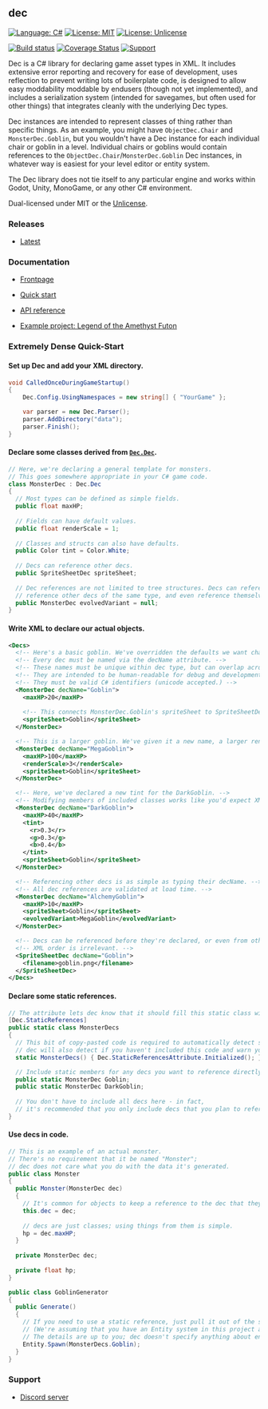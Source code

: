 dec
---

[![Language: C#](https://img.shields.io/badge/language-C%23-blue)](https://docs.microsoft.com/en-us/dotnet/csharp/) [![License: MIT](https://img.shields.io/badge/license-MIT-blue.svg)](https://opensource.org/licenses/MIT) [![License: Unlicense](https://img.shields.io/badge/license-Unlicense-blue.svg)](http://unlicense.org/)

[![Build status](https://img.shields.io/github/workflow/status/zorbathut/dec/Test/master)](https://github.com/zorbathut/dec/actions?query=workflow%3ATest+branch%3Amaster) [![Coverage Status](https://coveralls.io/repos/github/zorbathut/dec/badge.svg)](https://coveralls.io/github/zorbathut/dec) [![Support](https://img.shields.io/discord/703688553707601962?label=support&logo=discord)](https://discord.gg/vQv9DMA)

Dec is a C# library for declaring game asset types in XML. It includes extensive error reporting and recovery for ease of development, uses reflection to prevent writing lots of boilerplate code, is designed to allow easy moddability moddable by endusers (though not yet implemented), and includes a serialization system (intended for savegames, but often used for other things) that integrates cleanly with the underlying Dec types.

Dec instances are intended to represent classes of thing rather than specific things. As an example, you might have `ObjectDec.Chair` and `MonsterDec.Goblin`, but you wouldn't have a Dec instance for each individual chair or goblin in a level. Individual chairs or goblins would contain references to the `ObjectDec.Chair`/`MonsterDec.Goblin` Dec instances, in whatever way is easiest for your level editor or entity system.

The Dec library does not tie itself to any particular engine and works within Godot, Unity, MonoGame, or any other C# environment.

Dual-licensed under MIT or the [Unlicense](http://unlicense.org).


### Releases

* [Latest](https://github.com/zorbathut/dec/releases/latest)

### Documentation

* [Frontpage](https://zorbathut.github.io/dec/release/)

* [Quick start](https://zorbathut.github.io/dec/release/quickstart/introduction.html)

* [API reference](https://zorbathut.github.io/dec/release/api/index.html)

* [Example project: Legend of the Amethyst Futon](example/loaf)


### Extremely Dense Quick-Start

#### Set up Dec and add your XML directory.

```cs
void CalledOnceDuringGameStartup()
{
    Dec.Config.UsingNamespaces = new string[] { "YourGame" };

    var parser = new Dec.Parser();
    parser.AddDirectory("data");
    parser.Finish();
}
```

#### Declare some classes derived from [`Dec.Dec`](xref:Dec.Dec).

```cs
// Here, we're declaring a general template for monsters.
// This goes somewhere appropriate in your C# game code.
class MonsterDec : Dec.Dec
{
  // Most types can be defined as simple fields.
  public float maxHP;
  
  // Fields can have default values.
  public float renderScale = 1;
  
  // Classes and structs can also have defaults.
  public Color tint = Color.White;
  
  // Decs can reference other decs.
  public SpriteSheetDec spriteSheet;
  
  // Dec references are not limited to tree structures. Decs can reference other decs in circles,
  // reference other decs of the same type, and even reference themselves.
  public MonsterDec evolvedVariant = null;
}
```

#### Write XML to declare our actual objects.

```xml
<Decs>
  <!-- Here's a basic goblin. We've overridden the defaults we want changed and ignored the rest. -->
  <!-- Every dec must be named via the decName attribute. -->
  <!-- These names must be unique within dec type, but can overlap across different types. -->
  <!-- They are intended to be human-readable for debug and development purposes, but not user-visible. -->
  <!-- They must be valid C# identifiers (unicode accepted.) -->
  <MonsterDec decName="Goblin">
    <maxHP>20</maxHP>
    
    <!-- This connects MonsterDec.Goblin's spriteSheet to SpriteSheetDec.Goblin. -->
    <spriteSheet>Goblin</spriteSheet>
  </MonsterDec>

  <!-- This is a larger goblin. We've given it a new name, a larger render scale, and more health. -->
  <MonsterDec decName="MegaGoblin">
    <maxHP>100</maxHP>
    <renderScale>3</renderScale>
    <spriteSheet>Goblin</spriteSheet>
  </MonsterDec>

  <!-- Here, we've declared a new tint for the DarkGoblin. -->
  <!-- Modifying members of included classes works like you'd expect XML to. -->
  <MonsterDec decName="DarkGoblin">
    <maxHP>40</maxHP>
    <tint>
      <r>0.3</r>
      <g>0.3</g>
      <b>0.4</b>
    </tint>
    <spriteSheet>Goblin</spriteSheet>
  </MonsterDec>

  <!-- Referencing other decs is as simple as typing their decName. -->
  <!-- All dec references are validated at load time. -->
  <MonsterDec decName="AlchemyGoblin">
    <maxHP>10</maxHP>
    <spriteSheet>Goblin</spriteSheet>
    <evolvedVariant>MegaGoblin</evolvedVariant>
  </MonsterDec>

  <!-- Decs can be referenced before they're declared, or even from other files. -->
  <!-- XML order is irrelevant. -->
  <SpriteSheetDec decName="Goblin">
    <filename>goblin.png</filename>
  </SpriteSheetDec>
</Decs>
```

#### Declare some static references.

```cs
// The attribute lets dec know that it should fill this static class with data.
[Dec.StaticReferences]
public static class MonsterDecs
{
  // This bit of copy-pasted code is required to automatically detect some errors.
  // dec will also detect if you haven't included this code and warn you about it.
  static MonsterDecs() { Dec.StaticReferencesAttribute.Initialized(); }

  // Include static members for any decs you want to reference directly.
  public static MonsterDec Goblin;
  public static MonsterDec DarkGoblin;
  
  // You don't have to include all decs here - in fact,
  // it's recommended that you only include decs that you plan to reference by name.
}
```

#### Use decs in code.

```cs
// This is an example of an actual monster.
// There's no requirement that it be named "Monster";
// dec does not care what you do with the data it's generated.
public class Monster
{
  public Monster(MonsterDec dec)
  {
    // It's common for objects to keep a reference to the dec that they're created from.
    this.dec = dec;
    
    // decs are just classes; using things from them is simple.
    hp = dec.maxHP;
  }
  
  private MonsterDec dec;
  
  private float hp;
}

public class GoblinGenerator
{
  public Generate()
  {
    // If you need to use a static reference, just pull it out of the static reference class.
    // (We're assuming that you have an Entity system in this project already.
    // The details are up to you; dec doesn't specify anything about entities.)
    Entity.Spawn(MonsterDecs.Goblin);
  }
}
```


### Support

* [Discord server](https://discord.gg/vQv9DMA)
